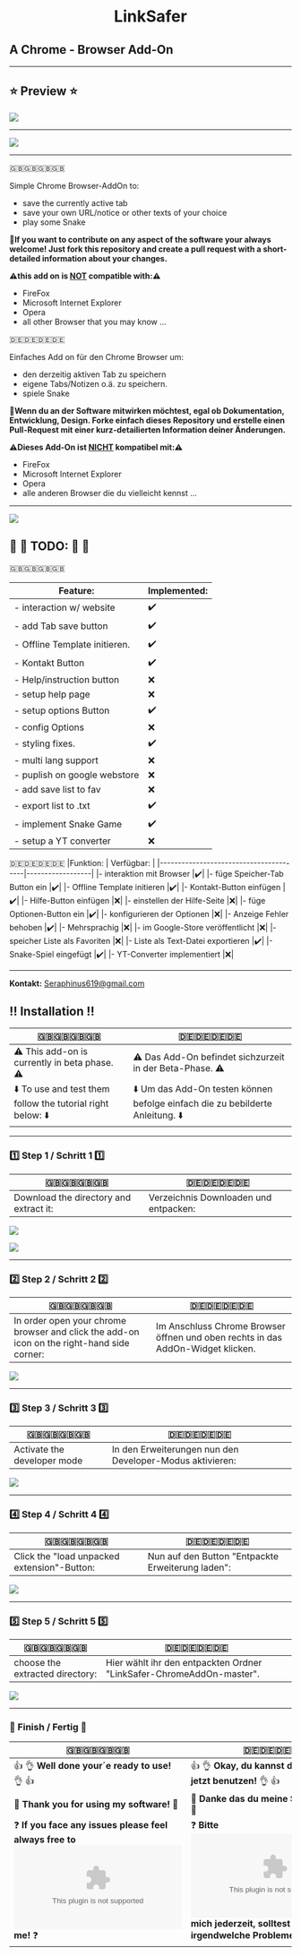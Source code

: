 # <p style="text-align: center;">LinkSafer</p>
## A Chrome - Browser Add-On
***
## :star: Preview :star:
![](https://github.com/sera619/LinkSafer-ChromeAddOn/blob/main/src/img/LinkSafer_2.png)
***
![](https://github.com/sera619/LinkSafer-ChromeAddOn/blob/main/src/img/Screenshot.png)
***
:gb::gb::gb::gb:

Simple Chrome Browser-AddOn to: 

- save the currently active tab
- save your own URL/notice or other texts of your choice
- play some Snake 

:memo:**If you want to contribute on any aspect of the software your always welcome! Just fork this repository and create a pull request with a short-detailed information about your changes.**

**:warning:**this add on is **<ins>NOT</ins>** compatible with:**:warning:**

- FireFox
- Microsoft Internet Explorer
- Opera
- all other Browser that you may know ... 

:de::de::de::de: 

Einfaches Add on für den Chrome Browser um:

- den derzeitig aktiven Tab zu speichern 
- eigene Tabs/Notizen o.ä. zu speichern.
- spiele Snake

:memo:**Wenn du an der Software mitwirken möchtest, egal ob Dokumentation, Entwicklung, Design. Forke einfach dieses Repository und erstelle einen Pull-Request mit einer kurz-detailierten Information deiner Änderungen.**

**:warning:**Dieses Add-On ist **<ins>NICHT</ins>** kompatibel mit:**:warning:**

- FireFox
- Microsoft Internet Explorer
- Opera
- alle anderen Browser die du vielleicht kennst ...

***

![](https://github.com/sera619/LinkSafer-ChromeAddOn-New/blob/main/img/LinkSafer_2.png)

## :triangular_flag_on_post: :memo: TODO: :memo: :triangular_flag_on_post:

:gb::gb::gb::gb:

|Feature:                     |Implemented:      |
|-----------------------------|------------------|
|- interaction w/ website     |:heavy_check_mark:|
|- add Tab save button        |:heavy_check_mark:|
|- Offline Template initieren.|:heavy_check_mark:|
|- Kontakt Button             |:heavy_check_mark:|
|- Help/instruction button    |:x:               |
|- setup help page            |:x:               |
|- setup options Button       |:heavy_check_mark:|
|- config Options             |:x:               |
|- styling fixes.             |:heavy_check_mark:|
|- multi lang support         |:x:               |
|- puplish on google webstore |:x:               |
|- add save list to fav       |:x:               |
|- export list to .txt        |:heavy_check_mark:|
|- implement Snake Game       |:heavy_check_mark:|
|- setup a YT converter       |:x:               |

:de::de::de::de:
|Funktion:                               | Verfügbar:       |
|----------------------------------------|------------------|
|- interaktion mit Browser               |:heavy_check_mark:|
|- füge Speicher-Tab Button ein          |:heavy_check_mark:|
|- Offline Template initieren            |:heavy_check_mark:|
|- Kontakt-Button einfügen               |:heavy_check_mark:|
|- Hilfe-Button einfügen                 |:x:|
|- einstellen der Hilfe-Seite            |:x:|
|- füge Optionen-Button ein              |:heavy_check_mark:|
|- konfigurieren der Optionen            |:x:|
|- Anzeige Fehler behoben                |:heavy_check_mark:|
|- Mehrsprachig                          |:x:|
|- im Google-Store veröffentlicht        |:x:|
|- speicher Liste als Favoriten          |:x:|
|- Liste als Text-Datei exportieren      |:heavy_check_mark:|
|- Snake-Spiel eingefügt                 |:heavy_check_mark:|
|- YT-Converter implementiert            |:x:|

***
**Kontakt:**
Seraphinus619@gmail.com

## :bangbang: Installation :bangbang:

|:gb::gb::gb::gb:                      |:de::de::de::de:                      |
|--------------------------------------|--------------------------------------|
|:warning: This add-on is currently in beta phase. :warning: | :warning: Das Add-On befindet sichzurzeit in der Beta-Phase. :warning:|
|:arrow_down: To use and test them follow the tutorial right below: :arrow_down: | :arrow_down: Um das Add-On testen können befolge einfach die zu bebilderte Anleitung. :arrow_down: |

***
### :one: Step 1 / Schritt 1 :one:

|:gb::gb::gb::gb:   |:de::de::de::de:|
|-------------------|----------------|
|Download the directory and extract it:| Verzeichnis Downloaden und entpacken:|

![](https://user-images.githubusercontent.com/67480273/122171649-41341480-ce80-11eb-8086-15b1a567d489.png)

![](https://user-images.githubusercontent.com/67480273/122171691-4b561300-ce80-11eb-935d-c858aea38a97.png)

***
### :two: Step 2 / Schritt 2 :two:

|:gb::gb::gb::gb:|:de::de::de::de:|
|----------------|----------------|
|In order open your chrome browser and click the add-on icon on the right-hand side corner:|Im Anschluss Chrome Browser öffnen und oben rechts in das AddOn-Widget klicken.|

![](https://user-images.githubusercontent.com/67480273/122172347-f5ce3600-ce80-11eb-8d0b-7ac68c121548.png)

***
### :three: Step 3 / Schritt 3 :three:

|:gb::gb::gb::gb:|:de::de::de::de:|
|----------------|----------------|
|Activate the developer mode|In den Erweiterungen nun den Developer-Modus aktivieren:|

![](https://user-images.githubusercontent.com/67480273/122172463-0da5ba00-ce81-11eb-90c9-986307c2f61c.png)

***
### :four: Step 4 / Schritt 4 :four:


|:gb::gb::gb::gb:|:de::de::de::de:|
|----------------|----------------|
|Click the "load unpacked extension"-Button:|Nun auf den Button "Entpackte Erweiterung laden":|

![](https://user-images.githubusercontent.com/67480273/122172582-2f9f3c80-ce81-11eb-8bd8-4ddc3177144c.png)

***
### :five: Step 5 / Schritt 5 :five:

|:gb::gb::gb::gb:|:de::de::de::de:|
|----------------|----------------|
|choose the extracted directory:|Hier wählt ihr den entpackten Ordner "LinkSafer-ChromeAddOn-master". |

![](https://user-images.githubusercontent.com/67480273/122173010-99b7e180-ce81-11eb-92a2-6aa631aa6c41.png)

***
### :checkered_flag: Finish / Fertig :checkered_flag:

|:gb::gb::gb::gb:|:de::de::de::de:|
|----------------|----------------|
|:+1: :ok_hand: **Well done your´e ready to use!** :ok_hand: :+1:|:+1: :ok_hand: **Okay, du kannst das Add-On jetzt benutzen!** :ok_hand: :+1:|
|:pray: **Thank you for using my software!** :pray:|:pray: **Danke das du meine Software nutzt!** :pray:|
|:question: **If you face any issues please feel always free to ![contact](seraphinus619@gmail.com) me!** :question:|:question: **Bitte ![kontaktiere](seraphinus619@gmail.com)  mich jederzeit, solltest du irgendwelche Probleme haben!** :question:|
